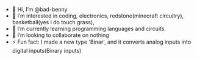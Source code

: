 - 👋 Hi, I’m @bad-benny
- 👀 I’m interested in coding, electronics, redstone(minecraft circuitry), basketball(yes i do touch grass),
- 🌱 I’m currently learning programming languages and circuits.
- 💞️ I’m looking to collaborate on nothing
- ⚡ Fun fact: I made a new type 'Binar', and it converts analog inputs into digital inputs(Binary inputs)

<!---
bad-benny/bad-benny is a ✨ special ✨ repository because its `README.md` (this file) appears on your GitHub profile.
You can click the Preview link to take a look at your changes.
--->
